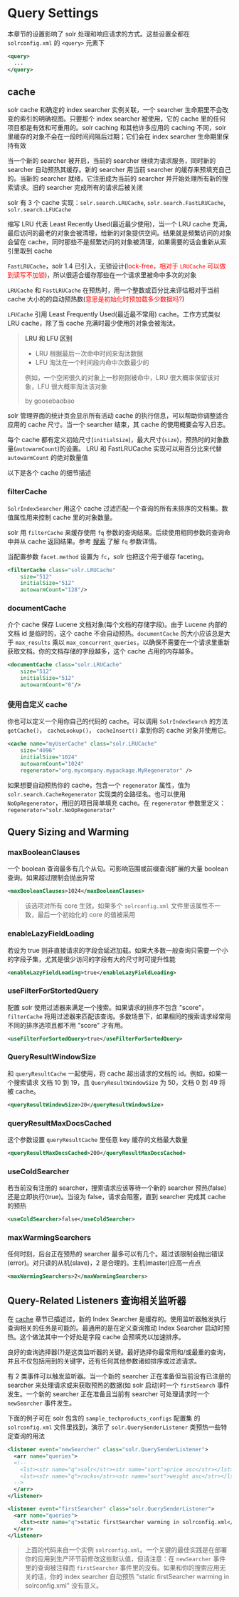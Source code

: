 # Query Settings

本章节的设置影响了 solr 处理和响应请求的方式。这些设置全都在 `solrconfig.xml` 的 `<query>` 元素下

```xml
<query>
  ...
</query>
```

## cache

solr cache 和确定的 index searcher 实例关联，一个 searcher 生命期里不会改变的索引的明确视图。只要那个 index searcher 被使用，它的 cache 里的任何项目都是有效和可重用的。solr caching 和其他许多应用的 caching 不同，solr 里缓存的对象不会在一段时间间隔后过期；它们会在 index searcher 生命期里保持有效

当一个新的 searcher 被开启，当前的 searcher 继续为请求服务，同时新的 searcher 自动预热其缓存。新的 searcher 用当前 searcher 的缓存来预填充自己的。当新的 searcher 就绪，它注册成为当前的 searcher 并开始处理所有新的搜索请求。旧的 searcher 完成所有的请求后被关闭

solr 有 3 个 cache 实现：`solr.search.LRUCache`, `solr.search.FastLRUCache`, `solr.search.LFUCache`

缩写 LRU 代表 Least Recently Used(最近最少使用)，当一个 LRU cache 充满，最后访问的最老的对象会被清理，给新的对象提供空间。结果就是频繁访问的对象会留在 cache，同时那些不是频繁访问的对象被清理，如果需要的话会重新从索引里取到 cache

`FastLRUCache`，solr 1.4 已引入，无锁设计(<font color='red'>lock-free，相对于 `LRUCache` 可以做到读写不加锁</font>)，所以很适合缓存那些在一个请求里被命中多次的对象

`LRUCache` 和 `FastLRUCache` 在预热时，用一个整数或百分比来评估相对于当前 cache 大小的的自动预热数(<font color='red'>意思是初始化时预加载多少数据吗?</font>)

`LFUCache` 引用 Least Frequently Used(最近最不常用) cache。工作方式类似 LRU cache，除了当 cache 充满时最少使用的对象会被淘汰。

> **LRU 和 LFU 区别**
>
> * LRU 根据最后一次命中时间来淘汰数据
> * LFU 淘汰在一个时间段内命中次数最少的
> 
> 例如，一个空闲很久的对象上一秒刚刚被命中，LRU 很大概率保留该对象，LFU 很大概率淘汰该对象
> 
> by goosebaobao

solr 管理界面的统计页会显示所有活动 cache 的执行信息，可以帮助你调整适合应用的 cache 尺寸。当一个 searcher 结束，其 cache 的使用概要会写入日志。

每个 cache 都有定义初始尺寸(`initialSize`)，最大尺寸(`size`)，预热时的对象数量(`autowarmCount`)的设置。 LRU 和 FastLRUCache 实现可以用百分比来代替 `autowarmCount` 的绝对数量值

以下是各个 cache 的细节描述

### filterCache

`SolrIndexSearcher` 用这个 cache 过滤匹配一个查询的所有未排序的文档集。数值属性用来控制 cache 里的对象数量。

solr 用 `filterCache` 来缓存使用 `fq` 参数的查询结果。后续使用相同参数的查询命中并从 cache 返回结果。参考 [搜索](pu_tong_cha_xun_can_shu.md) 了解 `fq` 参数详情。

当配置参数 `facet.method` 设置为 `fc`，solr 也把这个用于缓存 faceting。

```xml
<filterCache class="solr.LRUCache" 
    size="512" 
    initialSize="512" 
    autowarmCount="128"/>
```

### documentCache

介个 cache 保存 Lucene 文档对象(每个文档的存储字段)。由于 Lucene 内部的文档 id 是临时的，这个 cache 不会自动预热。`documentCache` 的大小应该总是大于 `max_results` 乘以 `max_concurrent_queries`，以确保不需要在一个请求里重新获取文档。你的文档存储的字段越多，这个 cache 占用的内存越多。

```xml
<documentCache class="solr.LRUCache" 
    size="512" 
    initialSize="512" 
    autowarmCount="0"/>
```

### 使用自定义 cache

你也可以定义一个用你自己的代码的 cache。可以调用 `SolrIndexSearch` 的方法 `getCache()`， `cacheLookup()`， `cacheInsert()` 拿到你的 cache 对象并使用它。

```xml
<cache name="myUserCache" class="solr.LRUCache"
    size="4096"
    initialSize="1024"
    autowarmCount="1024"
    regenerator="org.mycompany.mypackage.MyRegenerator" />
```

如果想要自动预热你的 cache，包含一个 `regenerator` 属性，值为 `solr.search.CacheRegenerator` 实现类的全路径名。也可以使用 `NoOpRegenerator`，用旧的项目简单填充 cache。在 `regenerator` 参数里定义： `regenerator="solr.NoOpRegenerator"`

## Query Sizing and Warming

### maxBooleanClauses

一个 boolean 查询最多有几个从句。可影响范围或前缀查询扩展的大量 boolean 查询。如果超过限制会抛出异常

```xml
<maxBooleanClauses>1024</maxBooleanClauses>
```

> 该选项对所有 core 生效。如果多个 `solrconfig.xml` 文件里该属性不一致，最后一个初始化的 core 的值被采用

### enableLazyFieldLoading

若设为 true 则非直接请求的字段会延迟加载。如果大多数一般查询只需要一个小的字段子集，尤其是很少访问的字段有大的尺寸时可提升性能

```xml
<enableLazyFieldLoading>true</enableLazyFieldLoading>
```

### useFilterForStortedQuery

配置 solr 使用过滤器来满足一个搜索。如果请求的排序不包含 "score"， `filterCache` 将用过滤器来匹配该查询。多数场景下，如果相同的搜索请求经常用不同的排序选项且都不用 "score" 才有用。

```xml
<useFilterForSortedQuery>true</useFilterForSortedQuery>
```

### QueryResultWindowSize

和 `queryResultCache` 一起使用，将 cache 超出请求的文档的 id。例如，如果一个搜索请求 文档 10 到 19，且 `QueryResultWindowSize` 为 50，文档 0 到 49 将被 cache。

```xml
<queryResultWindowSize>20</queryResultWindowSize>
```

### queryResultMaxDocsCached

这个参数设置 `queryResultCache` 里任意 key 缓存的文档最大数量

```xml
<queryResultMaxDocsCached>200</queryResultMaxDocsCached>
```

### useColdSearcher

若当前没有注册的 searcher，搜索请求应该等待一个新的 searcher 预热(false)还是立即执行(true)。当设为 false，请求会阻塞，直到 searcher 完成其 cache 的预热

```xml
<useColdSearcher>false</useColdSearcher>
```

### maxWarmingSearchers

任何时刻，后台正在预热的 searcher 最多可以有几个。超过该限制会抛出错误(error)。对只读的从机(slave)，2 是合理的。主机(master)应高一点点

```xml
<maxWarmingSearchers>2</maxWarmingSearchers>
```

## Query-Related Listeners 查询相关监听器

在 [cache](#cache) 章节已描述过，新的 Index Searcher 是缓存的。使用监听器触发执行查询相关的任务是可能的。最通用的是在定义查询推动 Index Searcher 启动时预热。这个做法其中一个好处是字段 cache 会预填充以加速排序。

良好的查询选择器(?)是这类监听器的关键。最好选择你最常用和/或最重的查询，并且不仅包括用到的关键字，还有任何其他参数诸如排序或过滤请求。

有 2 类事件可以触发监听器。当一个新的 searcher 正在准备但当前没有已注册的 searcher 来处理请求或来获取预热的数据(如 solr 启动)时一个 `firstSearch` 事件发生。一个新的 searcher 正在准备且当前有 searcher 可处理请求时一个 `newSearcher` 事件发生。

下面的例子可在 solr 包含的 `sample_techproducts_configs` 配置集 的 `solrconfig.xml` 文件里找到，演示了 `solr.QuerySenderListener` 类预热一些特定查询的用法

```xml
<listener event="newSearcher" class="solr.QuerySenderListener">
  <arr name="queries">
  <!--
    <lst><str name="q">solr</str><str name="sort">price asc</str></lst>
    <lst><str name="q">rocks</str><str name="sort">weight asc</str></lst>
  -->
  </arr>
</listener>

<listener event="firstSearcher" class="solr.QuerySenderListener">
  <arr name="queries">
    <lst><str name="q">static firstSearcher warming in solrconfig.xml</str></lst>
  </arr>
</listener>
```

> 上面的代码来自一个实例 `solrconfig.xml`。一个关键的最佳实践是在部署你的应用到生产环节前修改这些默认值，但请注意：在 `newSearcher` 事件里的查询被注释而 `firstSearcher` 事件里的没有。如果和你的搜索应用无关的话，你的 index searcher 自动预热 "static firstSearcher warming in solrconfig.xml" 没有意义。
